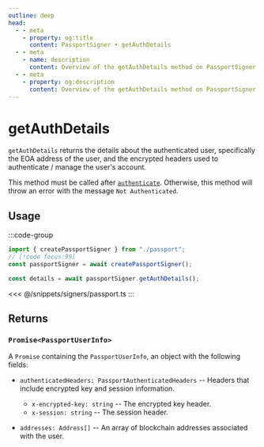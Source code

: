 ```yaml
---
outline: deep
head:
  - - meta
    - property: og:title
      content: PassportSigner • getAuthDetails
  - - meta
    - name: description
      content: Overview of the getAuthDetails method on PassportSigner
  - - meta
    - property: og:description
      content: Overview of the getAuthDetails method on PassportSigner
---
```


# getAuthDetails

`getAuthDetails` returns the details about the authenticated user, specifically the EOA address of the user, and the encrypted headers used to authenticate / manage the user's account.

This method must be called after [`authenticate`](/packages/aa-signers/passport/authenticate). Otherwise, this method will throw an error with the message `Not Authenticated`.

## Usage

:::code-group

```ts [example.ts]
import { createPassportSigner } from "./passport";
// [!code focus:99]
const passportSigner = await createPassportSigner();

const details = await passportSigner.getAuthDetails();
```

<<< @/snippets/signers/passport.ts
:::

## Returns

### `Promise<PassportUserInfo>`

A `Promise` containing the `PassportUserInfo`, an object with the following fields:

- `authenticatedHeaders: PassportAuthenticatedHeaders` -- Headers that include encrypted key and session information.

  - `x-encrypted-key: string` -- The encrypted key header.
  - `x-session: string` -- The session header.

- `addresses: Address[]` -- An array of blockchain addresses associated with the user.
